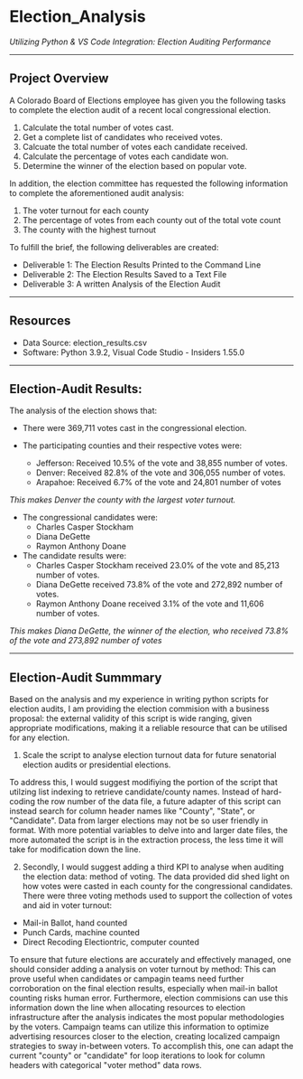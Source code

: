 # Election_Analysis
*Utilizing Python & VS Code Integration: Election Auditing Performance*

---
## Project Overview
A Colorado Board of Elections employee has given you the following tasks to complete the election audit of a recent local congressional election.

  1. Calculate the total number of votes cast.
  2. Get a complete list of candidates who received votes.
  3. Calcuate the total number of votes each candidate received.
  4. Calculate the percentage of votes each candidate won.
  5. Determine the winner of the election based on popular vote.

In addition, the election committee has requested the following information to complete the aforementioned audit analysis:

  1.  The voter turnout for each county
  2. The percentage of votes from each county out of the total vote count
  3. The county with the highest turnout

To fulfill the brief, the following deliverables are created:
  - Deliverable 1: The Election Results Printed to the Command Line
  - Deliverable 2: The Election Results Saved to a Text File
  - Deliverable 3: A written Analysis of the Election Audit

---
## Resources
- Data Source: election_results.csv
- Software: Python 3.9.2, Visual Code Studio - Insiders 1.55.0
---
## Election-Audit Results: 
The analysis of the election shows that:
- There were 369,711 votes cast in the congressional election.

- The participating counties and their respective votes were:
  - Jefferson: Received 10.5% of the vote and 38,855 number of votes.
  - Denver: Received 82.8% of the vote and 306,055 number of votes.
  - Arapahoe: Received 6.7% of the vote and 24,801 number of votes

_This makes Denver the county with the largest voter turnout._

- The congressional candidates were:
  - Charles Casper Stockham
  - Diana DeGette
  - Raymon Anthony Doane
- The candidate results were:
  - Charles Casper Stockham received 23.0% of the vote and 85,213 number of votes.
  - Diana DeGette received 73.8% of the vote and 272,892 number of votes.
  - Raymon Anthony Doane received 3.1% of the vote and 11,606 number of votes.

_This makes Diana DeGette, the winner of the election, who received 73.8% of the vote and 273,892 number of votes_

---
## Election-Audit Summmary
Based on the analysis and my experience in writing python scripts for election audits, I am providing the election commision with a business proposal: the external validity of this script is wide ranging, given appropriate modifications, making it a reliable resource that can be utilised for any election.

1. Scale the script to analyse election turnout data for future senatorial election audits or presidential elections.

To address this, I would suggest modifiying the portion of the script that utilzing list indexing to retrieve candidate/county names. Instead of hard-coding the row number of the data file, a future adapter of this script can instead search for column header names like "County", "State", or "Candidate". Data from larger elections may not be so user friendly in format. With more potential variables to delve into and larger date files, the more automated the script is in the extraction process, the less time it will take for modification down the line. 

2. Secondly, I would suggest adding a third KPI to analyse when auditing the election data: method of voting. The data provided did shed light on how votes were casted in each county for the congressional candidates. There were three voting methods used to support the collection of votes and aid in voter turnout:

  - Mail-in Ballot, hand counted
  - Punch Cards, machine counted
  - Direct Recoding Electiontric, computer counted

To ensure that future elections are accurately and effectively managed, one should consider adding a analysis on voter turnout by method: This can prove useful when candidates or campagin teams need further corroboration on the final election results, especially when mail-in ballot counting risks human error. Furthermore, election commisions can use this information down the line when allocating resources to election infrastructure after the analysis indicates the most popular methodologies by the voters. Campaign teams can utilize this information to optimize advertising resources closer to the election, creating localized campaign strategies to sway in-between voters. To accomplish this, one can adapt the current "county" or "candidate" for loop iterations to look for column headers with categorical "voter method" data rows.






